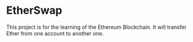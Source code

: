 # EtherSwap
This project is for the learning of the Ethereum Blockchain. It will transfer Ether from one account to another one.
